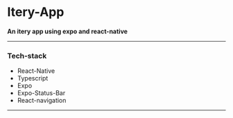 # Itery-App

**An itery app using expo and react-native**

---

### Tech-stack

- React-Native
- Typescript
- Expo
- Expo-Status-Bar
- React-navigation

---
